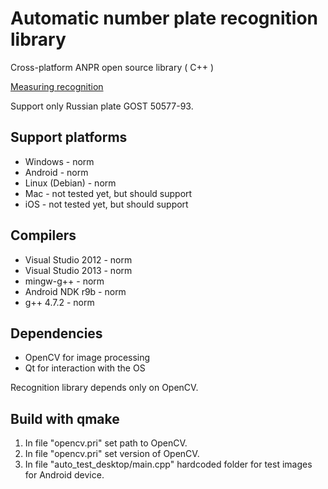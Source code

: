 Automatic number plate recognition library
=================
Cross-platform ANPR open source library ( C++ )

[Measuring recognition](Measurements.md)

Support only Russian plate GOST 50577-93.

Support platforms
-------
* Windows - norm
* Android - norm
* Linux (Debian) - norm
* Mac - not tested yet, but should support
* iOS - not tested yet, but should support

Compilers
-------
* Visual Studio 2012 - norm
* Visual Studio 2013 - norm
* mingw-g++ - norm
* Android NDK r9b - norm
* g++ 4.7.2 - norm

Dependencies
-------
* OpenCV for image processing
* Qt for interaction with the OS

Recognition library depends only on OpenCV.

Build with qmake
-------
1. In file "opencv.pri" set path to OpenCV.
2. In file "opencv.pri" set version of OpenCV.
3. In file "auto_test_desktop/main.cpp" hardcoded folder for test images for Android device.
